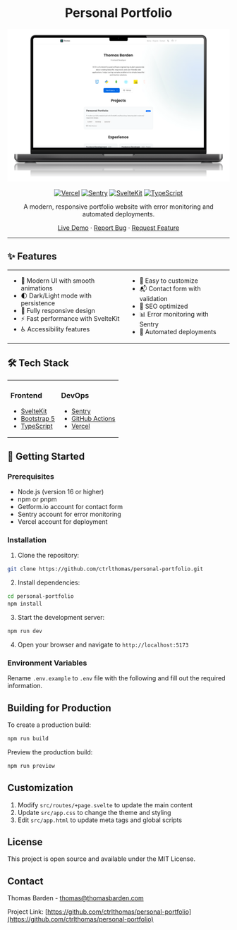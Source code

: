 <div align="center">

# Personal Portfolio

<img src="static/projects/portfolio-light.png" alt="Portfolio Preview" width="600px"/>

[![Vercel](https://img.shields.io/badge/Vercel-000000?style=for-the-badge&logo=vercel&logoColor=white)](https://thomasbarden.com)
[![Sentry](https://img.shields.io/badge/Sentry-362D59?style=for-the-badge&logo=sentry&logoColor=white)](https://sentry.io)
[![SvelteKit](https://img.shields.io/badge/SvelteKit-FF3E00?style=for-the-badge&logo=svelte&logoColor=white)](https://kit.svelte.dev)
[![TypeScript](https://img.shields.io/badge/TypeScript-3178C6?style=for-the-badge&logo=typescript&logoColor=white)](https://www.typescriptlang.org)

A modern, responsive portfolio website with error monitoring and automated deployments.

[Live Demo](https://thomasbarden.com) · [Report Bug](https://github.com/ctrlthomas/personal-portfolio/issues) · [Request Feature](https://github.com/ctrlthomas/personal-portfolio/issues)

</div>

---

## ✨ Features

<table>
<tr>
<td>

- 🎨 Modern UI with smooth animations
- 🌓 Dark/Light mode with persistence
- 📱 Fully responsive design
- ⚡ Fast performance with SvelteKit
- ♿ Accessibility features

</td>
<td>

- 🔧 Easy to customize
- 📬 Contact form with validation
- 🎯 SEO optimized
- 📊 Error monitoring with Sentry
- 🚀 Automated deployments

</td>
</tr>
</table>

## 🛠️ Tech Stack

<table>
<tr>
<td>

### Frontend
- [SvelteKit](https://kit.svelte.dev)
- [Bootstrap 5](https://getbootstrap.com)
- [TypeScript](https://www.typescriptlang.org)

</td>
<td>

### DevOps
- [Sentry](https://sentry.io)
- [GitHub Actions](https://github.com/features/actions)
- [Vercel](https://vercel.com)

</td>
</tr>
</table>

## 🚀 Getting Started

### Prerequisites

- Node.js (version 16 or higher)
- npm or pnpm
- Getform.io account for contact form
- Sentry account for error monitoring
- Vercel account for deployment

### Installation

1. Clone the repository:
```bash
git clone https://github.com/ctrlthomas/personal-portfolio.git
```

2. Install dependencies:
```bash
cd personal-portfolio
npm install
```

3. Start the development server:
```bash
npm run dev
```

4. Open your browser and navigate to `http://localhost:5173`

### Environment Variables

Rename `.env.example` to `.env` file with the following and fill out the required information.

## Building for Production

To create a production build:

```bash
npm run build
```

Preview the production build:
```bash
npm run preview
```

## Customization

1. Modify `src/routes/+page.svelte` to update the main content
2. Update `src/app.css` to change the theme and styling
3. Edit `src/app.html` to update meta tags and global scripts

## License

This project is open source and available under the MIT License.

## Contact

Thomas Barden - [thomas@thomasbarden.com](mailto:thomas@thomasbarden.com)

Project Link: [https://github.com/ctrlthomas/personal-portfolio](https://github.com/ctrlthomas/personal-portfolio)
